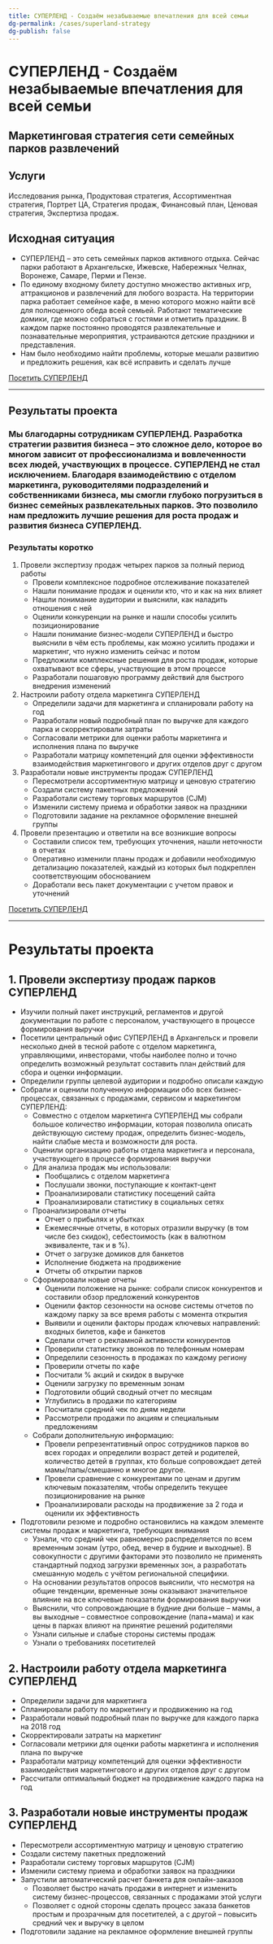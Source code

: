 ```yaml
---
title: СУПЕРЛЕНД - Создаём незабываемые впечатления для всей семьи
dg-permalink: /cases/superland-strategy
dg-publish: false
---
```

# СУПЕРЛЕНД - Создаём незабываемые впечатления для всей семьи
## Маркетинговая стратегия сети семейных парков развлечений

## Услуги
Исследования рынка, Продуктовая стратегия, Ассортиментная стратегия, Портрет ЦА, Стратегия продаж, Финансовый план, Ценовая стратегия, Экспертиза продаж.

## Исходная ситуация
- СУПЕРЛЕНД – это сеть семейных парков активного отдыха. Сейчас парки работают в Архангельске, Ижевске, Набережных Челнах, Воронеже, Самаре, Перми и Пензе. 
- По единому входному билету доступно множество активных игр, аттракционов и развлечений для любого возраста. На территории парка работает семейное кафе, в меню которого можно найти всё для полноценного обеда всей семьей. Работают тематические домики, где можно собраться с гостями и отметить праздник. В каждом парке постоянно проводятся развлекательные и познавательные мероприятия, устраиваются детские праздники и представления.
- Нам было необходимо найти проблемы, которые мешали развитию и предложить решения, как всё исправить и сделать лучше

[Посетить СУПЕРЛЕНД](https://superland.ru/)

---
## Результаты проекта
### Мы благодарны сотрудникам СУПЕРЛЕНД. Разработка стратегии развития бизнеса – это сложное дело, которое во многом зависит от профессионализма и вовлеченности всех людей, участвующих в процессе. СУПЕРЛЕНД не стал исключением. Благодаря взаимодействию с отделом маркетинга, руководителями подразделений и собственниками бизнеса, мы смогли глубоко погрузиться в бизнес семейных развлекательных парков. Это позволило нам предложить лучшие решения для роста продаж и развития бизнеса СУПЕРЛЕНД.

### Результаты коротко
1. Провели экспертизу продаж четырех парков за полный период работы
	- Провели комплексное подробное отслеживание показателей
	- Нашли понимание продаж и оценили кто, что и как на них влияет
	- Нашли понимание аудитории и выяснили, как наладить отношения с ней
	- Оценили конкуренции на рынке и нашли способы усилить позиционирование
	- Нашли понимание бизнес-модели СУПЕРЛЕНД и быстро выяснили в чём есть проблемы, как можно усилить продажи и маркетинг, что нужно изменить сейчас и потом
	- Предложили комплексные решения для роста продаж, которые охватывают все сферы, участвующие в этом процессе
	- Разработали пошаговую программу действий для быстрого внедрения изменений
2. Настроили работу отдела маркетинга СУПЕРЛЕНД
	- Определили задачи для маркетинга и спланировали работу на год
	- Разработали новый подробный план по выручке для каждого парка и скорректировали затраты
	- Согласовали метрики для оценки работы маркетинга и исполнения плана по выручке
	- Разработали матрицу компетенций для оценки эффективности взаимодействия маркетингового и других отделов друг с другом
3. Разработали новые инструменты продаж СУПЕРЛЕНД
	- Пересмотрели ассортиментную матрицу и ценовую стратегию
	- Создали систему пакетных предложений
	- Разработали систему торговых маршрутов (CJM)
	- Изменили систему приема и обработки заявок на праздники
	- Подготовили задание на рекламное оформление внешней группы
4. Провели презентацию и ответили на все возникшие вопросы
	- Составили список тем, требующих уточнения, нашли неточности в отчетах
	- Оперативно изменили планы продаж и добавили необходимую детализацию показателей, каждый из которых был подкреплен соответствующим обоснованием
	- Доработали весь пакет документации с учетом правок и уточнений

[Посетить СУПЕРЛЕНД](https://superland.ru/)

---
# Результаты проекта

## **1. Провели экспертизу продаж парков СУПЕРЛЕНД**
- Изучили полный пакет инструкций, регламентов и другой документации по работе с персоналом, участвующего в процессе формирования выручки
- Посетили центральный офис СУПЕРЛЕНД в Архангельск и провели несколько дней в тесной работе с отделом маркетинга, управляющими, инвесторами, чтобы наиболее полно и точно определить возможный результат составить план действий для сбора и оценки информации.
- Определили группы целевой аудитории и подробно описали каждую
- Собрали и оценили полученную информации обо всех бизнес-процессах, связанных с продажами, сервисом и маркетингом СУПЕРЛЕНД:
	- Совместно с отделом маркетинга СУПЕРЛЕНД мы собрали большое количество информации, которая позволила описать действующую систему продаж, определить бизнес-модель, найти слабые места и возможности для роста.
	- Оценили организацию работы отдела маркетинга и персонала, участвующего в процессе формирования выручки
	- Для анализа продаж мы использовали:
		- Пообщались с отделом маркетинга
		- Послушали звонки, поступающие к контакт-цент
		- Проанализировали статистику посещений сайта
		- Проанализировали статистику в социальных сетях
	- Проанализировали отчеты
		- Отчет о прибылях и убытках
		- Ежемесячные отчеты, в которых отразили выручку (в том числе без скидок), себестоимость (как в валютном эквиваленте, так и в %).
		- Отчет о загрузке домиков для банкетов
		- Исполнение бюджета на продвижение
		- Отчеты об открытии парков
	- Сформировали новые отчеты
		- Оценили положение на рынке: собрали список конкурентов и составили обзор предложений конкурентов
		- Оценили фактор сезонности на основе системы отчетов по каждому парку за все время работы с момента открытия
		- Выявили и оценили факторы продаж ключевых направлений: входных билетов, кафе и банкетов
		- Сделали отчет о рекламной активности конкурентов
		- Проверили статистику звонков по телефонным номерам
		- Определили сезонность в продажах по каждому региону
		- Проверили отчеты по кафе
		- Посчитали % акций и скидок в выручке
		- Оценили загрузку по временным зонам
		- Подготовили общий сводный отчет по месяцам
		- Углубились в продажи по категориям
		- Посчитали средний чек по дням недели
		- Рассмотрели продажи по акциям и специальным предложениям
	- Собрали дополнительную информацию:
		- Провели репрезентативный опрос сотрудников парков во всех городах и определили возраст детей и родителей, количество детей в группах, кто больше сопровождает детей мамы/папы/смешанно и многое другое.
		- Провели сравнение с конкурентами по ценам и другим ключевым показателям, чтобы определить текущее позиционирование на рынке
		- Проанализировали расходы на продвижение за 2 года и оценили их эффективность
- Подготовили резюме и подробно остановились на каждом элементе системы продаж и маркетинга, требующих внимания
	- Узнали, что средний чек равномерно распределяется по всем временным зонам (утро, обед, вечер в будние и выходные). В совокупности с другими факторами это позволило не применять стандартный подход загрузки временных зон, а разработать смешанную модель с учётом региональной специфики.
	- На основании результатов опросов выяснили, что несмотря на общие тенденции, временные зоны оказывают значительное влияние на все ключевые показатели формирования выручки
	- Выяснили, что сопровождающие в будние дни больше – мамы, а вы выходные – совместное сопровождение (папа+мама) и как цены в парках влияют на принятие решений родителями
	- Узнали сильные и слабые стороны системы продаж
	- Узнали о требованиях посетителей

## 2. Настроили работу отдела маркетинга СУПЕРЛЕНД
- Определили задачи для маркетинга
- Спланировали работу по маркетингу и продвижению на год
- Разработали новый подробный план по выручке для каждого парка на 2018 год
- Скорректировали затраты на маркетинг
- Согласовали метрики для оценки работы маркетинга и исполнения плана по выручке
- Разработали матрицу компетенций для оценки эффективности взаимодействия маркетингового и других отделов друг с другом
- Рассчитали оптимальный бюджет на продвижение каждого парка на год

## 3. Разработали новые инструменты продаж СУПЕРЛЕНД
- Пересмотрели ассортиментную матрицу и ценовую стратегию
- Создали систему пакетных предложений
- Разработали систему торговых маршрутов (CJM)
- Изменили систему приема и обработки заявок на праздники
- Запустили автоматический расчет банкета для онлайн-заказов
	- Позволяет быстро начать продажи в интернет и изменить систему бизнес-процессов, связанных с продажами этой услуги
	- Позволяет с одной стороны сделать процесс заказа банкетов простым и прозрачным для посетителей, а с другой – повысить средний чек и выручку в целом
- Подготовили задание на рекламное оформление внешней группы